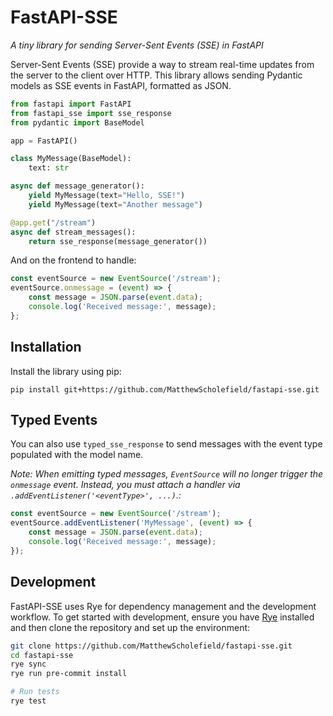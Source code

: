# FastAPI-SSE

*A tiny library for sending Server-Sent Events (SSE) in FastAPI*

Server-Sent Events (SSE) provide a way to stream real-time updates from the server to the client over HTTP. This library allows sending Pydantic models as SSE events in FastAPI, formatted as JSON.

```python
from fastapi import FastAPI
from fastapi_sse import sse_response
from pydantic import BaseModel

app = FastAPI()

class MyMessage(BaseModel):
    text: str

async def message_generator():
    yield MyMessage(text="Hello, SSE!")
    yield MyMessage(text="Another message")

@app.get("/stream")
async def stream_messages():
    return sse_response(message_generator())
```

And on the frontend to handle:

```javascript
const eventSource = new EventSource('/stream');
eventSource.onmessage = (event) => {
    const message = JSON.parse(event.data);
    console.log('Received message:', message);
};
```

## Installation

Install the library using pip:

```
pip install git+https://github.com/MatthewScholefield/fastapi-sse.git
```

## Typed Events

You can also use `typed_sse_response` to send messages with the event type populated with the model name.

*Note: When emitting typed messages, `EventSource` will no longer trigger the `onmessage` event. Instead, you must attach a handler via `.addEventListener('<eventType>', ...)`.:*

```javascript
const eventSource = new EventSource('/stream');
eventSource.addEventListener('MyMessage', (event) => {
    const message = JSON.parse(event.data);
    console.log('Received message:', message);
});
```

## Development

FastAPI-SSE uses Rye for dependency management and the development workflow. To get started with development, ensure you have [Rye](https://github.com/astral-sh/rye) installed and then clone the repository and set up the environment:

```sh
git clone https://github.com/MatthewScholefield/fastapi-sse.git
cd fastapi-sse
rye sync
rye run pre-commit install

# Run tests
rye test
```

